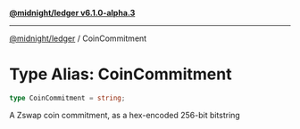 [**@midnight/ledger v6.1.0-alpha.3**](../README.md)

***

[@midnight/ledger](../globals.md) / CoinCommitment

# Type Alias: CoinCommitment

```ts
type CoinCommitment = string;
```

A Zswap coin commitment, as a hex-encoded 256-bit bitstring

